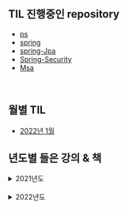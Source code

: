 ## TIL 진행중인 repository
- [ps](https://github.com/ssj9398/ps)
- [spring](https://github.com/ssj9398/SpringPractice)
- [spring-Jpa](https://github.com/ssj9398/SpringBoot-Jpa)
- [Spring-Security](https://github.com/ssj9398/Spring-Security)
- [Msa](https://github.com/ssj9398/Spring-Cloud-Microservices-Architecture)

</br>

## 월별 TIL
- [2022년 1월](https://github.com/ssj9398/TIL/tree/main/2022-01)

## 년도별 들은 강의 & 책
<details markdown="1">
<summary>2021년도</summary>
- https://ssj9398.github.io/study-Site/html/2021.html
</details>
</br>
<details markdown="1">
<summary>2022년도</summary>
- 
</details>
